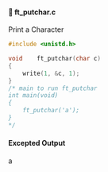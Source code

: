 #### :hammer: ft_putchar.c 

Print a Character
```c
#include <unistd.h>

void	ft_putchar(char c)
{
  	write(1, &c, 1);
}
/* main to run ft_putchar
int main(void) 
{
	ft_putchar('a');
}
*/
```
#### Excepted Output <br>
a
